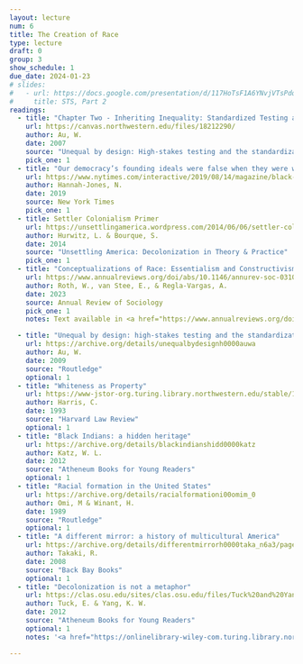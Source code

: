 ```yaml
---
layout: lecture
num: 6
title: The Creation of Race
type: lecture
draft: 0
group: 3
show_schedule: 1
due_date: 2024-01-23
# slides:
#   - url: https://docs.google.com/presentation/d/117HoTsF1A6YNvjVTsPdqg2clLcyAGYYn0QDRmTbCQFs/edit?usp=sharing
#     title: STS, Part 2
readings:
  - title: "Chapter Two - Inheriting Inequality: Standardized Testing and The Rationality of Social Control"
    url: https://canvas.northwestern.edu/files/18212290/
    author: Au, W.
    date: 2007
    source: "Unequal by design: High-stakes testing and the standardization of inequality"
    pick_one: 1
  - title: "Our democracy’s founding ideals were false when they were written. Black Americans have fought to make them true."
    url: https://www.nytimes.com/interactive/2019/08/14/magazine/black-history-american-democracy.html
    author: Hannah-Jones, N.
    date: 2019
    source: New York Times
    pick_one: 1
  - title: Settler Colonialism Primer
    url: https://unsettlingamerica.wordpress.com/2014/06/06/settler-colonialism-primer/
    author: Hurwitz, L. & Bourque, S.
    date: 2014
    source: "Unsettling America: Decolonization in Theory & Practice"
    pick_one: 1
  - title: "Conceptualizations of Race: Essentialism and Constructivism"
    url: https://www.annualreviews.org/doi/abs/10.1146/annurev-soc-031021-034017
    author: Roth, W., van Stee, E., & Regla-Vargas, A.
    date: 2023
    source: Annual Review of Sociology
    pick_one: 1
    notes: Text available in <a href="https://www.annualreviews.org/doi/full/10.1146/annurev-soc-031021-034017">HTML format</a> or <a href="https://www.annualreviews.org/doi/pdf/10.1146/annurev-soc-031021-034017"> as a PDF</a>.

  - title: "Unequal by design: high-stakes testing and the standardization of inequality"
    url: https://archive.org/details/unequalbydesignh0000auwa
    author: Au, W. 
    date: 2009
    source: "Routledge"
    optional: 1
  - title: "Whiteness as Property"
    url: https://www-jstor-org.turing.library.northwestern.edu/stable/1341787?sid=primo
    author: Harris, C. 
    date: 1993
    source: "Harvard Law Review"
    optional: 1
  - title: "Black Indians: a hidden heritage"
    url: https://archive.org/details/blackindianshidd0000katz
    author: Katz, W. L.
    date: 2012
    source: "Atheneum Books for Young Readers"
    optional: 1
  - title: "Racial formation in the United States"
    url: https://archive.org/details/racialformationi00omim_0
    author: Omi, M & Winant, H.
    date: 1989
    source: "Routledge"
    optional: 1
  - title: "A different mirror: a history of multicultural America"
    url: https://archive.org/details/differentmirrorh0000taka_n6a3/page/n1/mode/2up
    author: Takaki, R.
    date: 2008
    source: "Back Bay Books"
    optional: 1
  - title: "Decolonization is not a metaphor"
    url: https://clas.osu.edu/sites/clas.osu.edu/files/Tuck%20and%20Yang%202012%20Decolonization%20is%20not%20a%20metaphor.pdf
    author: Tuck, E. & Yang, K. W. 
    date: 2012
    source: "Atheneum Books for Young Readers"
    optional: 1
    notes: '<a href="https://onlinelibrary-wiley-com.turing.library.northwestern.edu/doi/pdf/10.1111/anti.12615">Slavery is a Metaphor: A Critical Commentary on Eve Tuck and K. Wayne Yang’s “Decolonization is Not a Metaphor”</a> is a great follow up read!'

---
```

